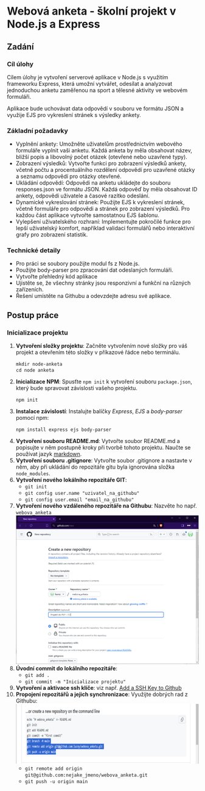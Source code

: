 # Webová anketa - školní projekt v Node.js a Express

## Zadání
### Cíl úlohy
Cílem úlohy je vytvoření serverové aplikace v Node.js s využitím frameworku Express, která umožní vytvářet, odesílat a analyzovat jednoduchou anketu zaměřenou na sport a tělesné aktivity ve webovém formuláři. 

Aplikace bude uchovávat data odpovědí v souboru ve formátu JSON a využije EJS pro vykreslení stránek s výsledky ankety.

### Základní požadavky
* Vyplnění ankety: Umožněte uživatelům prostřednictvím webového formuláře vyplnit vaši anketu. Každá anketa by měla obsahovat název, bližší popis a libovolný počet otázek (otevřené nebo uzavřené typy).
* Zobrazení výsledků: Vytvořte funkci pro zobrazení výsledků ankety, včetně počtu a procentuálního rozdělení odpovědí pro uzavřené otázky a seznamu odpovědí pro otázky otevřené.
* Ukládání odpovědí: Odpovědi na anketu ukládejte do souboru responses.json ve formátu JSON. Každá odpověď by měla obsahovat ID ankety, odpovědi uživatele a časové razítko odeslání.
* Dynamické vykreslování stránek: Použijte EJS k vykreslení stránek, včetně formuláře pro odpovědi a stránek pro zobrazení výsledků. Pro každou část aplikace vytvořte samostatnou EJS šablonu.
* Vylepšení uživatelského rozhraní: Implementujte pokročilé funkce pro lepší uživatelský komfort, například validaci formulářů nebo interaktivní grafy pro zobrazení statistik.

### Technické detaily
* Pro práci se soubory použijte modul fs z Node.js.
* Použijte body-parser pro zpracování dat odeslaných formuláři.
* Vytvořte přehledný kód aplikace
* Ujistěte se, že všechny stránky jsou responzivní a funkční na různých zařízeních.
* Řešení umístěte na Githubu a odevzdejte adresu své aplikace.

## Postup práce
### Inicializace projektu
1. **Vytvoření složky projektu**: Začněte vytvořením nové složky pro váš projekt a otevřením této složky v příkazové řádce nebo terminálu.
	```
    mkdir node-anketa
    cd node anketa
    ```
2. **Inicializace NPM**: Spusťte `npm init` k vytvoření souboru `package.json`, který bude spravovat závislosti vašeho projektu. 
	```    
    npm init
    ```
3. **Instalace závislostí**: Instalujte balíčky *Express*, *EJS* a *body-parser* pomocí npm:    
	```    
    npm install express ejs body-parser
    ```
4. **Vytvoření souboru README.md**: Vytvořte soubor README.md a popisujte v něm postupně kroky při tvorbě tohoto projektu. 
Naučte se používat jazyk [markdown](https://www.markdownguide.org/cheat-sheet/#downloads).
5. **Vytvoření souboru .gitignore**: Vytvořte soubor .gitignore a nastavte v něm, aby při ukládání do repozitáře gitu byla ignorována složka `node_modules`.
6. **Vytvoření nového lokálního repozitáře GIT**:
    - `git init`
    - `git config user.name "uzivatel_na_githubu"`
    - `git config user.email "email_na_githubu"`
7. **Vytvoření nového vzdáleného repozitáře na Githubu**: Nazvěte ho např. `webova_anketa`
![Založení nového repozitáře](./docs/img/github-new-repository.png)
8. **Úvodní commit do lokálního repozitáře**:
    - `git add .`
    - `git commit -m "Inicializace projektu"`
9. **Vytvoření a aktivace ssh klíče**: viz např. [Add a SSH Key to Github](https://www.youtube.com/watch?v=iVJesFfzDGs)   
10. **Propojení repozitářů a jejich synchronizace**: Využijte dobrých rad z Githubu:
![Propojení repozitářů](./docs/img/github-remote-add.png)
    - `git remote add origin git@github.com:nejake_jmeno/webova_anketa.git`
    - `git push -u origin main`

